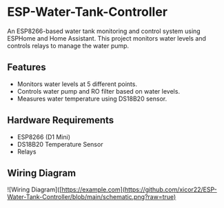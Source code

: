 # ESP-Water-Tank-Controller 

An ESP8266-based water tank monitoring and control system using ESPHome and Home Assistant. This project monitors water levels and controls relays to manage the water pump.

## Features
* Monitors water levels at 5 different points.
* Controls water pump and RO filter based on water levels.
* Measures water temperature using DS18B20 sensor.
## Hardware Requirements
* ESP8266 (D1 Mini)
* DS18B20 Temperature Sensor
* Relays

## Wiring Diagram
![Wiring Diagram]([https://example.com](https://github.com/xicor22/ESP-Water-Tank-Controller/blob/main/schematic.png?raw=true)

